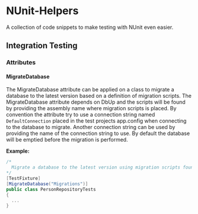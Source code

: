 # NUnit-Helpers
A collection of code snippets to make testing with NUnit even easier.

## Integration Testing

### Attributes

#### MigrateDatabase

The MigrateDatabase attribute can be applied on a class to migrate a database to the latest version based on a definition of migration scripts. The MigrateDatabase attribute depends on DbUp and the scripts will be found by providing the assembly name where migration scripts is placed. By convention the attribute try to use a connection string named `DefaultConnection` placed in the test projects app.config when connecting to the database to migrate. Another connection string can be used by providing the name of the connection string to use. By default the database will be emptied before the migration is performed.

**Example:**

```csharp
/*
  Migrate a database to the latest version using migration scripts found in assembly named Migrations.
*/
[TestFixture]
[MigrateDatabase("Migrations")]
public class PersonRepositoryTests
{
  ...
}
```

